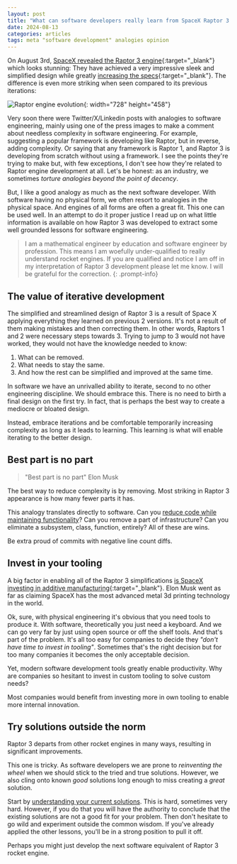 ```yaml
---
layout: post
title: "What can software developers really learn from SpaceX Raptor 3 engine?"
date: 2024-08-13
categories: articles
tags: meta "software development" analogies opinion
---
```


On August 3rd, [SpaceX revealed the Raptor 3 engine](https://x.com/SpaceX/status/1819772716339339664?t=RsB0_UVopBQndGZ6dHeeuA&s=19){:target="_blank"} which looks stunning: They have achieved a very impressive sleek and simplified design while greatly [increasing the specs](https://www.nextbigfuture.com/2024/08/spacex-reveals-raptor-3-engine-and-specifications.html){:target="_blank"}. The difference is even more striking when seen compared to its previous iterations:

![Raptor engine evolution](/assets/img/posts/raptor3evolution.jpg){: width="728" height="458"}

Very soon there were Twitter/X/Linkedin posts with analogies to software engineering, mainly using one of the press images to make a comment about needless complexity in software engineering. For example, suggesting a popular framework is developing like Raptor, but in reverse, adding complexity. Or saying that any framework is Raptor 1, and Raptor 3 is developing from scratch without using a framework. I see the points they're trying to make but, with few exceptions, I don't see how they're related to Raptor engine development at all. Let's be honest: as an industry, we sometimes *torture analogies beyond the point of decency*.

But, I like a good analogy as much as the next software developer. With software having no physical form, we often resort to analogies in the physical space. And engines of all forms are often a great fit. This one can be used well. In an attempt to do it proper justice I read up on what little information is available on how Raptor 3 was developed to extract some well grounded lessons for software engineering.

> I am a mathematical engineer by education and software engineer by profession. This means I am woefully under-qualified to really understand rocket engines. If you are qualified and notice I am off in my interpretation of Raptor 3 development please let me know. I will be grateful for the correction.
{: .prompt-info}

## The value of iterative development

The simplified and streamlined design of Raptor 3 is a result of Space X applying everything they learned on previous 2 versions. It's not a result of them making mistakes and then correcting them. In other words, Raptors 1 and 2 were necessary steps towards 3. Trying to jump to 3 would not have worked, they would not have the knowledge needed to know:
1. What can be removed.
2. What needs to stay the same.
3. And how the rest can be simplified and improved at the same time.

In software we have an unrivalled ability to iterate, second to no other engineering discipline. We should embrace this. There is no need to birth a final design on the first try. In fact, that is perhaps the best way to create a mediocre or bloated design.

Instead, embrace iterations and be comfortable temporarily increasing complexity as long as it leads to learning. This learning is what will enable iterating to the better design.

## Best part is no part

> "Best part is no part" Elon Musk

The best way to reduce complexity is by removing. Most striking in Raptor 3 appearance is how many fewer parts it has.

This analogy translates directly to software. Can you [reduce code while maintaining functionality](/experiments/minesweeper-100-lines-of-clean-ruby)? Can you remove a part of infrastructure? Can you eliminate a subsystem, class, function, entirely? All of these are wins.

Be extra proud of commits with negative line count diffs.

## Invest in your tooling

A big factor in enabling all of the Raptor 3 simplifications [is SpaceX investing in additive manufacturing](https://www.voxelmatters.com/elon-musk-confirms-new-raptor-3-optimization-was-made-possible-by-am/){:target="_blank"}. Elon Musk went as far as claiming SpaceX has the most advanced metal 3d printing technology in the world.

Ok, sure, with physical engineering it's obvious that you need tools to produce it. With software, theoretically you just need a keyboard. And we can go very far by just using open source or off the shelf tools. And that's part of the problem. It's all too easy for companies to decide they *"don't have time to invest in tooling"*. Sometimes that's the right decision but for too many companies it becomes the only acceptable decision.

Yet, modern software development tools greatly enable productivity. Why are companies so hesitant to invest in custom tooling to solve custom needs?

Most companies would benefit from investing more in own tooling to enable more internal innovation.

## Try solutions outside the norm

Raptor 3 departs from other rocket engines in many ways, resulting in significant improvements.

This one is tricky. As software developers we are prone to *reinventing the wheel* when we should stick to the tried and true solutions. However, we also cling onto known *good* solutions long enough to miss creating a *great* solution.

Start by [understanding your current solutions](/articles/misunderstand-practice-misuse-it). This is hard, sometimes very hard. However, if you do that you will have the authority to conclude that the existing solutions are not a good fit for your problem. Then don't hesitate to go wild and experiment outside the common wisdom. If you've already applied the other lessons, you'll be in a strong position to pull it off.

Perhaps you might just develop the next software equivalent of Raptor 3 rocket engine.




